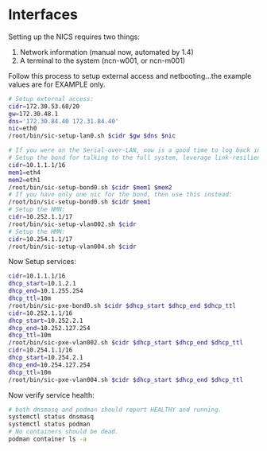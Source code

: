 # Interfaces

Setting up the NICS requires two things:
1. Network information (manual now, automated by 1.4)
2. A terminal to the system (ncn-w001, or ncn-m001)

Follow this process to setup external access and netbooting...the example values are for EXAMPLE
only.

```bash
# Setup external access:
cidr=172.30.53.68/20 
gw=172.30.48.1
dns='172.30.84.40 172.31.84.40'
nic=eth0
/root/bin/sic-setup-lan0.sh $cidr $gw $dns $nic

# If you were on the Serial-over-LAN, now is a good time to log back in with SSH.
# Setup the bond for talking to the full system, leverage link-resilience.
cidr=10.1.1.1/16
mem1=eth4
mem2=eth1
/root/bin/sic-setup-bond0.sh $cidr $mem1 $mem2
# If you have only one nic for the bond, then use this instead:
/root/bin/sic-setup-bond0.sh $cidr $mem1
# Setup the NMN:
cidr=10.252.1.1/17
/root/bin/sic-setup-vlan002.sh $cidr
# Setup the HMN:
cidr=10.254.1.1/17
/root/bin/sic-setup-vlan004.sh $cidr
```

Now Setup services:
```bash
cidr=10.1.1.1/16
dhcp_start=10.1.2.1
dhcp_end=10.1.255.254
dhcp_ttl=10m
/root/bin/sic-pxe-bond0.sh $cidr $dhcp_start $dhcp_end $dhcp_ttl
cidr=10.252.1.1/16
dhcp_start=10.252.2.1
dhcp_end=10.252.127.254
dhcp_ttl=10m
/root/bin/sic-pxe-vlan002.sh $cidr $dhcp_start $dhcp_end $dhcp_ttl
cidr=10.254.1.1/16
dhcp_start=10.254.2.1
dhcp_end=10.254.127.254
dhcp_ttl=10m
/root/bin/sic-pxe-vlan004.sh $cidr $dhcp_start $dhcp_end $dhcp_ttl
```

Now verify service health:
```bash
# both dnsmasq and podman should report HEALTHY and running.
systemctl status dnsmasq
systemctl status podman
# No containers should be dead.
podman container ls -a
```
